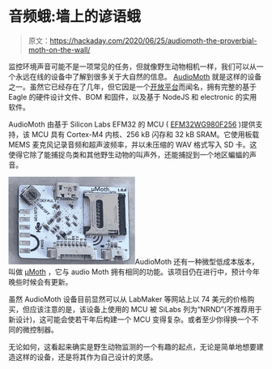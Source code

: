 # 音频蛾:墙上的谚语蛾

> 原文：<https://hackaday.com/2020/06/25/audiomoth-the-proverbial-moth-on-the-wall/>

监控环境声音可能不是一项常见的任务，但就像野生动物相机一样，我们可以从一个永远在线的设备中了解到很多关于大自然的信息。 [AudioMoth](https://www.openacousticdevices.info/) 就是这样的设备之一。虽然它已经存在了几年，但它因是一个[开放平台](https://circuithub.com/projects/OpenAcoustics/AudioMoth/revisions/24499/parts)而闻名，拥有完整的基于 Eagle 的硬件设计文件、BOM 和固件，以及基于 NodeJS 和 electronic 的实用软件。

AudioMoth 由基于 Silicon Labs EFM32 的 MCU ( [EFM32WG980F256](https://www.silabs.com/mcu/32-bit/efm32-wonder-gecko/device.EFM32WG980F256-QFP100) )提供支持，该 MCU 具有 Cortex-M4 内核、256 kB 闪存和 32 kB SRAM。它使用板载 MEMS 麦克风记录音频和超声波频率，并以未压缩的 WAV 格式写入 SD 卡。这使得它除了能捕捉鸟类和其他野生动物的叫声外，还能捕捉到一个地区蝙蝠的声音。

[![](img/b88715955bedfa7a2dfaca7ed35a21cd.png)](https://hackaday.com/wp-content/uploads/2020/06/micro_moth.jpg)AudioMoth 还有一种微型低成本版本，叫做 [μMoth](https://www.openacousticdevices.info/mmoth) ，它与 audio Moth 拥有相同的功能。该项目仍在进行中，预计今年晚些时候会有更新。

虽然 AudioMoth 设备目前显然可以从 LabMaker 等网站上以 74 美元的价格购买，但应该注意的是，该设备上使用的 MCU 被 SiLabs 列为“NRND”(不推荐用于新设计)，这可能会使若干年后构建一个 MCU 变得复杂。或者至少你得换一个不同的微控制器。

无论如何，这看起来确实是野生动物监测的一个有趣的起点，无论是简单地想要建造这样的设备，还是将其作为自己设计的灵感。